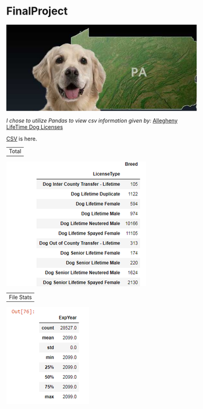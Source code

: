 # FinalProject

![python documentation](PA_DOGS.jpg "DOG docs")


<em>I chose to utilize Pandas to view csv information given by: </em> 
[Allegheny LifeTime Dog Licenses](https://data.wprdc.org/dataset/allegheny-county-dog-licenses/resource/f8ab32f7-44c7-43ca-98bf-c1b444724598)
    
    

[CSV](https://data.wprdc.org/dataset/ad5bd3d6-1b53-4ed0-8cd9-157a985bd0bd/resource/f8ab32f7-44c7-43ca-98bf-c1b444724598/download/2099-05-01.csv) is here.

<table>
    <tr>
        <td>Total</td>
    </tr>
  
</table>

![python documentation](Total.png "Total docs")

<table>
    <tr>
        <td>File Stats</td>
    </tr>
  
</table>

![python documentation](stats.png "stats docs")
